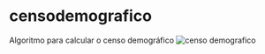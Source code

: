 # censodemografico
Algoritmo para calcular o censo demográfico
![censo demografico](https://user-images.githubusercontent.com/65674963/169930198-70955d59-82fa-4bdf-a7ca-ae97e352b0e1.png)
